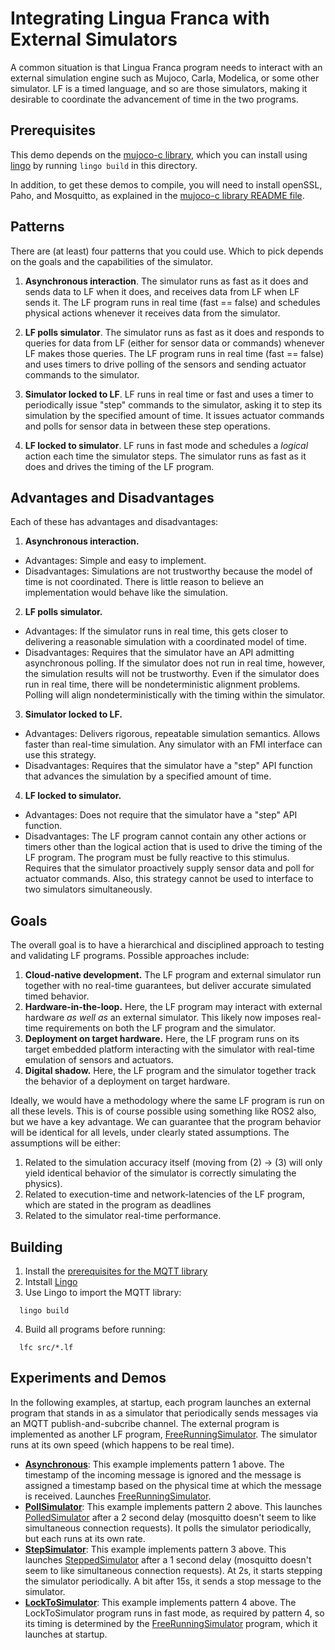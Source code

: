 # Integrating Lingua Franca with External Simulators

A common situation is that Lingua Franca program needs to interact with an external simulation engine such as Mujoco, Carla, Modelica, or some other simulator. LF is a timed language, and so are those simulators, making it desirable to coordinate the advancement of time in the two programs.

## Prerequisites

This demo depends on the [mujoco-c library](https://github.com/lf-lang/mujoco-c), which you can
install using [lingo](https://github.com/lf-lang/lingo) by running `lingo build` in this directory.

In addition, to get these demos to compile, you will need to install openSSL, Paho, and Mosquitto, as explained in the [mujoco-c library README file](https://github.com/lf-lang/mujoco-c/README.md).

## Patterns

There are (at least) four patterns that you could use.  Which to pick depends on the goals and the capabilities of the simulator.

1. **Asynchronous interaction**.  The simulator runs as fast as it does and sends data to LF when it does, and receives data from LF when LF sends it.  The LF program runs in real time (fast == false) and schedules physical actions whenever it receives data from the simulator.

2. **LF polls simulator**. The simulator runs as fast as it does and responds to queries for data from LF (either for sensor data or commands) whenever LF makes those queries.  The LF program runs in real time (fast == false) and uses timers to drive polling of the sensors and sending actuator commands to the simulator.

3. **Simulator locked to LF**.  LF runs in real time or fast and uses a timer to periodically issue "step" commands to the simulator, asking it to step its simulation by the specified amount of time. It issues actuator commands and polls for sensor data in between these step operations.

4. **LF locked to simulator**.  LF runs in fast mode and schedules a _logical_ action each time the simulator steps.  The simulator runs as fast as it does and drives the timing of the LF program.

## Advantages and Disadvantages

Each of these has advantages and disadvantages:

1. **Asynchronous interaction.**
  - Advantages: Simple and easy to implement.
  - Disadvantages: Simulations are not trustworthy because the model of time is not coordinated. There is little reason to believe an implementation would behave like the simulation.

2. **LF polls simulator.**
  - Advantages: If the simulator runs in real time, this gets closer to delivering a reasonable simulation with a coordinated model of time.
  - Disadvantages: Requires that the simulator have an API admitting asynchronous polling. If the simulator does not run in real time, however, the simulation results will not be trustworthy.  Even if the simulator does run in real time, there will be nondeterministic alignment problems.  Polling will align nondeterministically with the timing within the simulator.

3. **Simulator locked to LF.**
  - Advantages: Delivers rigorous, repeatable simulation semantics. Allows faster than real-time simulation.  Any simulator with an FMI interface can use this strategy.
  - Disadvantages: Requires that the simulator have a "step" API function that advances the simulation by a specified amount of time.

4. **LF locked to simulator.**
  - Advantages: Does not require that the simulator have a "step" API function.
  - Disadvantages: The LF program cannot contain any other actions or timers other than the logical action that is used to drive the timing of the LF program.  The program must be fully reactive to this stimulus. Requires that the simulator proactively supply sensor data and poll for actuator commands.  Also, this strategy cannot be used to interface to two simulators simultaneously.

## Goals

The overall goal is to have a hierarchical and disciplined approach to testing and validating LF programs.  Possible approaches include:

1. **Cloud-native development.** The LF program and external simulator run together with no real-time guarantees, but deliver accurate simulated timed behavior.
2. **Hardware-in-the-loop.** Here, the LF program may interact with external hardware _as well as_ an external simulator. This likely now imposes real-time requirements on both the LF program and the simulator.
3. **Deployment on target hardware.** Here, the LF program runs on its target embedded platform interacting with the simulator with real-time emulation of sensors and actuators.
4. **Digital shadow.** Here, the LF program and the simulator together track the behavior of a deployment on target hardware.

Ideally, we would have a methodology where the same LF program is run on all these levels. This is of course possible using something like ROS2 also, but we have a key advantage. We can guarantee that the program behavior will be identical for all levels, under clearly stated assumptions. The assumptions will be either:

1. Related to the simulation accuracy itself (moving from (2) -> (3) will only yield identical behavior of the simulator is correctly simulating the physics).
2. Related to execution-time and network-latencies of the LF program, which are stated in the program as deadlines
3. Related to the simulator real-time performance.

## Building

1. Install the [prerequisites for the MQTT library](https://github.com/lf-lang/mqtt-c?tab=readme-ov-file#prerequisites)
2. Intstall [Lingo](https://github.com/lf-lang/lingo)
3. Use Lingo to import the MQTT library:
```
  lingo build
```
4. Build all programs before running:
```
  lfc src/*.lf
```

## Experiments and Demos

In the following examples, at startup, each program launches an external program that stands in as a simulator that periodically sends messages via an MQTT publish-and-subcribe channel. The external program is implemented as another LF program, [FreeRunningSimulator](src/FreeRunningSimulator.lf). The simulator runs at its own speed (which happens to be real time).

- **[Asynchronous](src/Asychronous.lf)**: This example implements pattern 1 above. The timestamp of the incoming message is ignored and the message is assigned a timestamp based on the physical time at which the message is received. Launches [FreeRunningSimulator](src/FreeRunningSimulator.lf).
- **[PollSimulator](src/PollSimulator.lf)**: This example implements pattern 2 above. This launches [PolledSimulator](src/PolledSimulator.lf) after a 2 second delay (mosquitto doesn't seem to like simultaneous connection requests). It polls the simulator periodically, but each runs at its own rate.
- **[StepSimulator](src/StepSimulator.lf)**: This example implements pattern 3 above. This launches [SteppedSimulator](src/SteppedSimulator.lf) after a 1 second delay (mosquitto doesn't seem to like simultaneous connection requests). At 2s, it starts stepping the simulator periodically. A bit after 15s, it sends a stop message to the simulator.
- **[LockToSimulator](src/LockToSimulator.lf)**: This example implements pattern 4 above.  The LockToSimulator program runs in fast mode, as required by pattern 4, so its timing is determined by the [FreeRunningSimulator](src/FreeRunningSimulator.lf) program, which it launches at startup.



